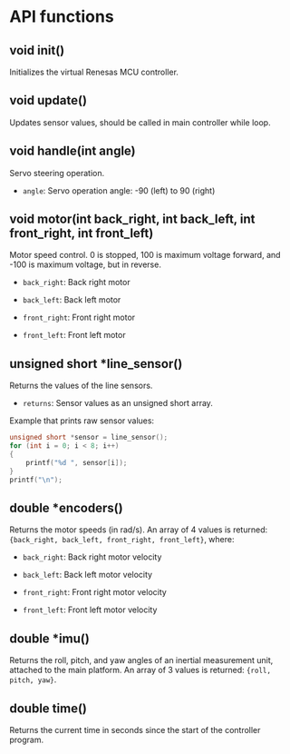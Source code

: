 # API functions

## void init()

Initializes the virtual Renesas MCU controller.

## void update()

Updates sensor values, should be called in main controller while loop.

## void handle(int angle)

Servo steering operation.

- `angle`: Servo operation angle: -90 (left) to 90 (right)

## void motor(int back_right, int back_left, int front_right, int front_left)

Motor speed control. 0 is stopped, 100 is maximum voltage forward, and -100 is maximum voltage, but in reverse.

- `back_right`: Back right motor

- `back_left`: Back left motor

- `front_right`: Front right motor

- `front_left`: Front left motor

## unsigned short *line_sensor()

Returns the values of the line sensors.

- `returns`: Sensor values as an unsigned short array.

Example that prints raw sensor values:

```c
unsigned short *sensor = line_sensor();
for (int i = 0; i < 8; i++)
{
    printf("%d ", sensor[i]);
}
printf("\n");
```

## double *encoders()

Returns the motor speeds (in rad/s). An array of 4 values is returned: `{back_right, back_left, front_right, front_left}`, where:

- `back_right`: Back right motor velocity

- `back_left`: Back left motor velocity

- `front_right`: Front right motor velocity

- `front_left`: Front left motor velocity

## double *imu()

Returns the roll, pitch, and yaw angles of an inertial measurement unit, attached to the main platform. An array of 3 values is returned: `{roll, pitch, yaw}`.

## double time()

Returns the current time in seconds since the start of the controller program.
